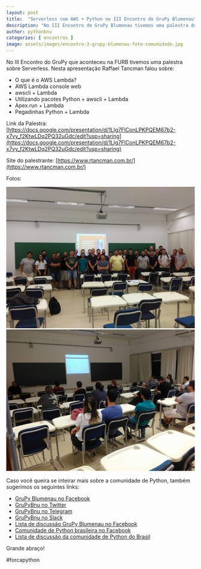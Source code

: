 ```yaml
---
layout: post
title:  "Serverless com AWS + Python no III Encontro do GruPy Blumenau"
description: "No III Encontro do GruPy Blumenau tivemos uma palestra do Raffael Tancman sobre Serverless com AWS + Python."
author: pythonbnu
categories: [ encontros ]
image: assets/images/encontro-3-grupy-blumenau-foto-comunidade.jpg
---
```



No III Encontro do GruPy que aconteceu na FURB tivemos uma palestra sobre Serverless. Nesta apresentação Raffael Tancman falou sobre:

- O que é o AWS Lambda?
- AWS Lambda console web
- awscli + Lambda
- Utilizando pacotes Python + awscli + Lambda
- Apex.run + Lambda
- Pegadinhas Python + Lambda

Link da Palestra: [https://docs.google.com/presentation/d/1Llg7FlConLPKPQEM67b2-x7vy_f2KtwLDq2PQ32uGdc/edit?usp=sharing](https://docs.google.com/presentation/d/1Llg7FlConLPKPQEM67b2-x7vy_f2KtwLDq2PQ32uGdc/edit?usp=sharing)

Site do palestrante: [https://www.rtancman.com.br/](https://www.rtancman.com.br/)

Fotos:

<img src="/assets/images/encontro-3-grupy-blumenau-foto-comunidade.jpg" alt="Participantes do III Econtro do Grupy"/>

<img src="/assets/images/encontro-3-grupy-blumenau-foto-palestra.jpg" alt="Foto da palestra"/>

Caso você queira se inteirar mais sobre a comunidade de Python, também sugerimos os seguintes links:

<ul>
    <li><a href="https://www.facebook.com/pythonbnu/">GruPy Blumenau no Facebook</a></li>
    <li><a href="https://twitter.com/pythonbnu">GruPyBnu no Twitter</a></li>
    <li><a href="https://telegram.me/GruPyBnu">GruPyBnu no Telegram</a></li>
    <li><a href="https://hackerspaceblumenau.slack.com/messages/C6U70HXK4">GruPyBnu no Slack</a></li>
    <li><a href="https://www.facebook.com/groups/185266825299444/">Lista de discussão GruPy Blumenau no Facebook</a></li>
    <li><a href="https://www.facebook.com/groups/python.brasil/">Comunidade de Python brasileira no Facebook</a></li>
    <li><a href="https://groups.google.com/forum/#!forum/python-brasil">Lista de discussão da comunidade de Python do Brasil</a></li>
</ul>


Grande abraço!

#forcapython
